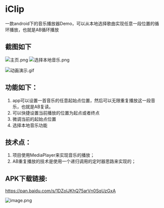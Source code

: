 # iClip
一款android下的音乐播放器Demo，可以从本地选择歌曲实现任意一段位置的循环播放，也就是AB循环播放

## 截图如下
![主页.png](https://upload-images.jianshu.io/upload_images/2312237-ad7f852e78a7e2a2.png?imageMogr2/auto-orient/strip%7CimageView2/2/w/1240)
![选择本地音乐.png](https://upload-images.jianshu.io/upload_images/2312237-52bfd37f50889608.png?imageMogr2/auto-orient/strip%7CimageView2/2/w/1240)

![动画演示.gif](https://upload-images.jianshu.io/upload_images/2312237-d3cf9054c7df98a7.gif?imageMogr2/auto-orient/strip)


## 功能如下：
1. app可以设置一首音乐的任意起始点位置，然后可以无限重复播放这一段音乐，也就是AB复读。
2. 可以快捷设置当前播放的位置为起点或者终点
3. 微调当前的起始点位置
4. 选择本地音乐功能

## 技术点：
1. 项目使用MediaPlayer来实现音乐的播放；
2. AB重复播放的技术是使用一个递归调用的定时器思路来实现的；
## APK下载链接:
https://pan.baidu.com/s/1DZolJKhQ75arVn0SqUzGxA

![image.png](https://upload-images.jianshu.io/upload_images/2312237-fb01b4dd64f5622f.png?imageMogr2/auto-orient/strip%7CimageView2/2/w/1240)


